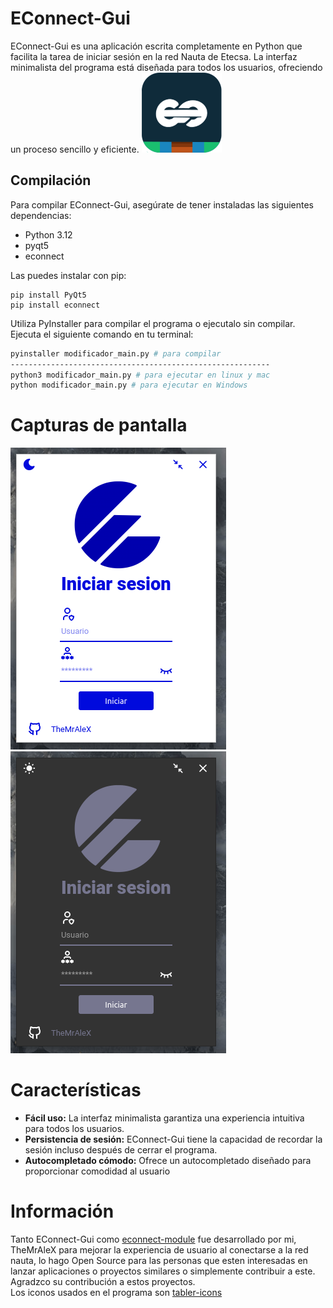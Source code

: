 # EConnect-Gui

EConnect-Gui es una aplicación escrita completamente en Python que facilita la tarea de iniciar sesión en la red Nauta de Etecsa. La interfaz minimalista del programa está diseñada para todos los usuarios, ofreciendo un proceso sencillo y eficiente.
![](https://github.com/TheMrAleX/econnect-gui/blob/main/econnect.png?raw=true)
## Compilación

Para compilar EConnect-Gui, asegúrate de tener instaladas las siguientes dependencias:

- Python 3.12
- pyqt5
- econnect

Las puedes instalar con pip:
```
pip install PyQt5
pip install econnect
```

Utiliza PyInstaller para compilar el programa o ejecutalo sin compilar. Ejecuta el siguiente comando en tu terminal:

```bash
pyinstaller modificador_main.py # para compilar
----------------------------------------------------------
python3 modificador_main.py # para ejecutar en linux y mac
python modificador_main.py # para ejecutar en Windows
```
# Capturas de pantalla
![ModoClaro](https://github.com/TheMrAleX/econnect-gui/blob/main/screenshots/1.png?raw=true)
![Modo Oscuro](https://github.com/TheMrAleX/econnect-gui/blob/main/screenshots/2.png?raw=true)
# Características

- **Fácil uso:** La interfaz minimalista garantiza una experiencia intuitiva para todos los usuarios.<br>
- **Persistencia de sesión:** EConnect-Gui tiene la capacidad de recordar la sesión incluso después de cerrar el programa.<br>
- **Autocompletado cómodo:** Ofrece un autocompletado diseñado para proporcionar comodidad al usuario

# Información

Tanto EConnect-Gui como [econnect-module](https://github.com/TheMrAleX/econnect) fue desarrollado por mi, TheMrAleX para mejorar la experiencia de usuario al conectarse a la red nauta, lo hago Open Source para las personas que esten interesadas en lanzar aplicaciones o proyectos similares o simplemente contribuir a este. Agradzco su contribución a estos proyectos.<br>
Los iconos usados en el programa son [tabler-icons](https://github.com/tabler/tabler-icons)
